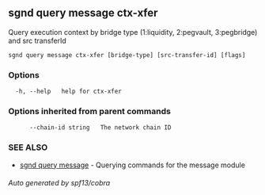 ## sgnd query message ctx-xfer

Query execution context by bridge type (1:liquidity, 2:pegvault, 3:pegbridge) and src transferId

```
sgnd query message ctx-xfer [bridge-type] [src-transfer-id] [flags]
```

### Options

```
  -h, --help   help for ctx-xfer
```

### Options inherited from parent commands

```
      --chain-id string   The network chain ID
```

### SEE ALSO

* [sgnd query message](sgnd_query_message.md)	 - Querying commands for the message module

###### Auto generated by spf13/cobra
